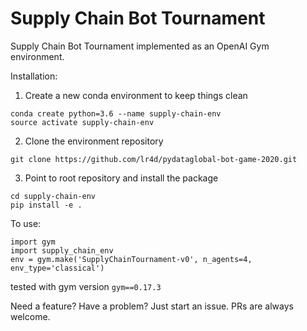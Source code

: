 # Supply Chain Bot Tournament
Supply Chain Bot Tournament implemented as an OpenAI Gym environment.

Installation:

1. Create a new conda environment to keep things clean
```
conda create python=3.6 --name supply-chain-env
source activate supply-chain-env
```

2. Clone the environment repository
```
git clone https://github.com/lr4d/pydataglobal-bot-game-2020.git
```

3. Point to root repository and install the package
```
cd supply-chain-env
pip install -e .
```

To use:
```
import gym
import supply_chain_env
env = gym.make('SupplyChainTournament-v0', n_agents=4, env_type='classical')
```

tested with gym version `gym==0.17.3`

Need a feature? Have a problem? Just start an issue.
PRs are always welcome.
